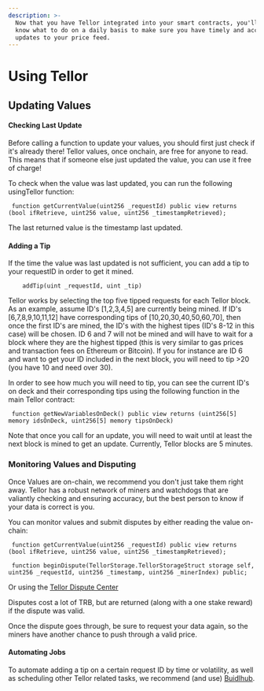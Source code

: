 ```yaml
---
description: >-
  Now that you have Tellor integrated into your smart contracts, you'll want to
  know what to do on a daily basis to make sure you have timely and accurate
  updates to your price feed.
---
```


# Using Tellor

## Updating Values

#### Checking Last Update

Before calling a function to update your values, you should first just check if it's already there! Tellor values, once onchain, are free for anyone to read. This means that if someone else just updated the value, you can use it free of charge!

To check when the value was last updated, you can run the following usingTellor function:

```text
 function getCurrentValue(uint256 _requestId) public view returns (bool ifRetrieve, uint256 value, uint256 _timestampRetrieved);
```

The last returned value is the timestamp last updated.

#### Adding a Tip

If the time the value was last updated is not sufficient, you can add a tip to your requestID in order to get it mined.

```text
    addTip(uint _requestId, uint _tip)
```

Tellor works by selecting the top five tipped requests for each Tellor block. As an example, assume ID's \[1,2,3,4,5\] are currently being mined. If ID's \[6,7,8,9,10,11,12\] have corresponding tips of \[10,20,30,40,50,60,70\], then once the first ID's are mined, the ID's with the highest tipes \(ID's 8-12 in this case\) will be chosen. ID 6 and 7 will not be mined and will have to wait for a block where they are the highest tipped \(this is very similar to gas prices and transaction fees on Ethereum or Bitcoin\). If you for instance are ID 6 and want to get your ID included in the next block, you will need to tip &gt;20 \(you have 10 and need over 30\).

In order to see how much you will need to tip, you can see the current ID's on deck and their corresponding tips using the following function in the main Tellor contract:

```text
 function getNewVariablesOnDeck() public view returns (uint256[5] memory idsOnDeck, uint256[5] memory tipsOnDeck)
```

Note that once you call for an update, you will need to wait until at least the next block is mined to get an update. Currently, Tellor blocks are 5 minutes.

### Monitoring Values and Disputing

Once Values are on-chain, we recommend you don't just take them right away. Tellor has a robust network of miners and watchdogs that are valiantly checking and ensuring accuracy, but the best person to know if your data is correct is you.

You can monitor values and submit disputes by either reading the value on-chain:

```text
 function getCurrentValue(uint256 _requestId) public view returns (bool ifRetrieve, uint256 value, uint256 _timestampRetrieved);

 function beginDispute(TellorStorage.TellorStorageStruct storage self, uint256 _requestId, uint256 _timestamp, uint256 _minerIndex) public;
```

Or using the [Tellor Dispute Center](https://disputes.tellorscan.com)

Disputes cost a lot of TRB, but are returned \(along with a one stake reward\) if the dispute was valid.

Once the dispute goes through, be sure to request your data again, so the miners have another chance to push through a valid price.

#### Automating Jobs

To automate adding a tip on a certain request ID by time or volatility, as well as scheduling other Tellor related tasks, we recommend \(and use\) [Buidlhub](https://www.buidlhub.com).

